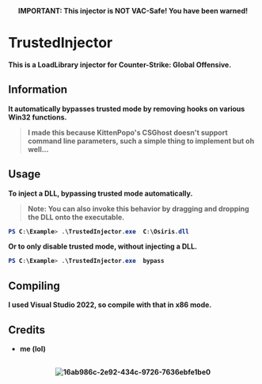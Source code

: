 <div align="center">
  <strong>IMPORTANT: This injector is NOT VAC-Safe! You have been warned!<strong>
    <br/>
</div>
   
# TrustedInjector
This is a LoadLibrary injector for Counter-Strike: Global Offensive.

## Information
It automatically bypasses trusted mode by removing hooks on various Win32 functions. 

> I made this because KittenPopo's CSGhost doesn't support command line parameters, such a simple thing to implement but oh well...

## Usage
To inject a DLL, bypassing trusted mode automatically.
>Note: You can also invoke this behavior by dragging and dropping the DLL onto the executable.
```powershell
PS C:\Example> .\TrustedInjector.exe  C:\Osiris.dll
```
Or to only disable trusted mode, without injecting a DLL.
```powershell
PS C:\Example> .\TrustedInjector.exe  bypass
```
## Compiling
I used Visual Studio 2022, so compile with that in x86 mode.

## Credits
 - me (lol)

<div align="center">
  <img style="margin-top: 1rem;" src="https://user-images.githubusercontent.com/72025514/172918787-f3763500-46f8-479d-b342-682754b8b8f8.png" alt="16ab986c-2e92-434c-9726-7636ebfe1be0"/>  
</div>
